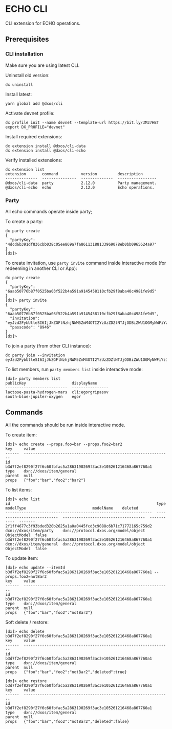 # ECHO CLI

CLI extension for ECHO operations.

## Prerequisites 

### CLI installation

Make sure you are using latest CLI.

Uninstall old version:

```
dx uninstall
```

Install latest:

```
yarn global add @dxos/cli
```

Activate devnet profile:

```
dx profile init --name devnet --template-url https://bit.ly/3M37HBT
export DX_PROFILE="devnet"
```

Install required extensions:

```
dx extension install @dxos/cli-data
dx extension install @dxos/cli-echo
```

Verify installed extensions:

```
dx extension list
extension       command          version         description
--------------  ---------------  --------------  -----------------
@dxos/cli-data  party            2.12.0          Party management.
@dxos/cli-echo  echo             2.12.0          Echo operations.
```

### Party

All echo commands operate inside party;

To create a party:

```
dx party create
{
  "partyKey": "4dcd6b391df836cbb038c05ee869a7fa86113188133969078eb0bb0965624a97"
}
[dx]>
```

To create invitation, use `party invite` command inside interactive mode (for redeeming in another CLI or App):

```
dx party create
{
  "partyKey": "6aab50776b87f0525ba03f522b4a591a9145458110cfb29f8aba40c4981fe9d5"
}
[dx]> party invite
{
  "partyKey": "6aab50776b87f0525ba03f522b4a591a9145458110cfb29f8aba40c4981fe9d5",
  "invitation": "eyJzd2FybUtleSI6IjJkZGFlNzhjNWM5ZmM4OTI2YzUzZDZlNTJjODBiZWU1OGMyNWFiYzI1OWFjMmMyOGE5OWZiNmJhYWIzMTRhOTMiLCJpbnZpdGF0aW9uIjoiN2NlYzlmMjE3OTE1ZGM0ODJmOTk4N2QwZjA0MjhjYmUxMDdhMjI4OTJmNjFjNjA0NzQzZTYwNTM1ODI5ZTEyZiIsInR5cGUiOiIxIiwiaGFzaCI6ImVjYzM4ZmFkODg3ODRjZmYzODhmZWEyZGRkZTdkZmRjNzNlNWMwYTYifQ==",
  "passcode": "8946"
}
[dx]>
```

To join a party (from other CLI instance):

```
dx party join --invitation eyJzd2FybUtleSI6IjJkZGFlNzhjNWM5ZmM4OTI2YzUzZDZlNTJjODBiZWU1OGMyNWFiYzI1OWFjMmMyOGE5OWZiNmJhYWIzMTRhOTMiLCJpbnZpdGF0aW9uIjoiN2NlYzlmMjE3OTE1ZGM0ODJmOTk4N2QwZjA0MjhjYmUxMDdhMjI4OTJmNjFjNjA0NzQzZTYwNTM1ODI5ZTEyZiIsInR5cGUiOiIxIiwiaGFzaCI6ImVjYzM4ZmFkODg3ODRjZmYzODhmZWEyZGRkZTdkZmRjNzNlNWMwYTYifQ==
```

To list members, run `party members list` inside interactive mode:

```
[dx]> party members list
publicKey                    displayName
---------------------------  ----------------
lactose-pasta-hydrogen-mars  cli:egorgripasov
south-blue-jupiter-oxygen    egor
```

## Commands

All the commands should be run inside interactive mode.

To create item:

```
[dx]> echo create --props.foo=bar --props.foo2=bar2
key     value
------  ----------------------------------------------------------------
id      b3d7f2ef8290f27f6c60fbfac5a2863190269f3ac3e105261216468a867760a1
type    dxn://dxos/item/general
parent  null
props   {"foo":"bar","foo2":"bar2"}
```

To list items:

```
[dx]> echo list
id                                                                type                         modelType                             modelName    deleted
----------------------------------------------------------------  ---------------------------  ------------------------------------  -----------  -------
2f1ff4677c3f93bded320b2625a1a0a0445fcd3c9088c6b71c71772165c759d2  dxn://dxos/item/party    dxn://protocol.dxos.org/model/object  ObjectModel  false
b3d7f2ef8290f27f6c60fbfac5a2863190269f3ac3e105261216468a867760a1  dxn://dxos/item/general  dxn://protocol.dxos.org/model/object  ObjectModel  false
```

To update item:

```
[dx]> echo update --itemId b3d7f2ef8290f27f6c60fbfac5a2863190269f3ac3e105261216468a867760a1 --props.foo2=notBar2
key     value
------  ----------------------------------------------------------------
id      b3d7f2ef8290f27f6c60fbfac5a2863190269f3ac3e105261216468a867760a1
type    dxn://dxos/item/general
parent  null
props   {"foo":"bar","foo2":"notBar2"}
```

Soft delete / restore:

```
[dx]> echo delete b3d7f2ef8290f27f6c60fbfac5a2863190269f3ac3e105261216468a867760a1
key     value
------  ----------------------------------------------------------------
id      b3d7f2ef8290f27f6c60fbfac5a2863190269f3ac3e105261216468a867760a1
type    dxn://dxos/item/general
parent  null
props   {"foo":"bar","foo2":"notBar2","deleted":true}

[dx]> echo restore b3d7f2ef8290f27f6c60fbfac5a2863190269f3ac3e105261216468a867760a1
key     value
------  ----------------------------------------------------------------
id      b3d7f2ef8290f27f6c60fbfac5a2863190269f3ac3e105261216468a867760a1
type    dxn://dxos/item/general
parent  null
props   {"foo":"bar","foo2":"notBar2","deleted":false}
```
